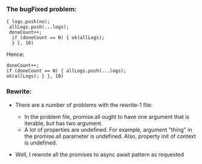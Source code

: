 ### The bugFixed problem:

```setTimeout(() =>
{ logs.push(no);
 allLogs.push(...logs);
 doneCount++;
  if (doneCount == N) { ok(allLogs);
  } }, 10)
```

Hence:

```setTimeout(() => { logs.push(no);
doneCount++;
if (doneCount == N) { allLogs.push(...logs);
ok(allLogs); } }, 10)
```

### Rewrite:

- There are a number of problems with the rewrite-1 file:

  - In the problem file, promise.all ought to have one argument that is iterable, but has two argument.
  - A lot of properties are undefined. For example, argument "thing" in the promise.all parameter is undefined. Also, property init of context is undefined.

- Well, I rewrote all the promises to async await pattern as requested
